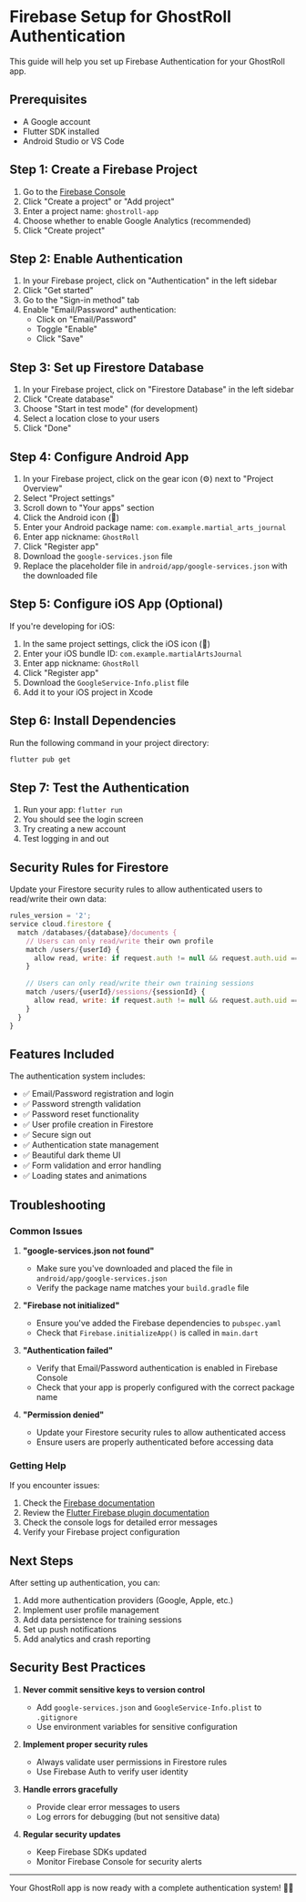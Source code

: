 # Firebase Setup for GhostRoll Authentication

This guide will help you set up Firebase Authentication for your GhostRoll app.

## Prerequisites

- A Google account
- Flutter SDK installed
- Android Studio or VS Code

## Step 1: Create a Firebase Project

1. Go to the [Firebase Console](https://console.firebase.google.com/)
2. Click "Create a project" or "Add project"
3. Enter a project name: `ghostroll-app`
4. Choose whether to enable Google Analytics (recommended)
5. Click "Create project"

## Step 2: Enable Authentication

1. In your Firebase project, click on "Authentication" in the left sidebar
2. Click "Get started"
3. Go to the "Sign-in method" tab
4. Enable "Email/Password" authentication:
   - Click on "Email/Password"
   - Toggle "Enable"
   - Click "Save"

## Step 3: Set up Firestore Database

1. In your Firebase project, click on "Firestore Database" in the left sidebar
2. Click "Create database"
3. Choose "Start in test mode" (for development)
4. Select a location close to your users
5. Click "Done"

## Step 4: Configure Android App

1. In your Firebase project, click on the gear icon (⚙️) next to "Project Overview"
2. Select "Project settings"
3. Scroll down to "Your apps" section
4. Click the Android icon (🤖)
5. Enter your Android package name: `com.example.martial_arts_journal`
6. Enter app nickname: `GhostRoll`
7. Click "Register app"
8. Download the `google-services.json` file
9. Replace the placeholder file in `android/app/google-services.json` with the downloaded file

## Step 5: Configure iOS App (Optional)

If you're developing for iOS:

1. In the same project settings, click the iOS icon (🍎)
2. Enter your iOS bundle ID: `com.example.martialArtsJournal`
3. Enter app nickname: `GhostRoll`
4. Click "Register app"
5. Download the `GoogleService-Info.plist` file
6. Add it to your iOS project in Xcode

## Step 6: Install Dependencies

Run the following command in your project directory:

```bash
flutter pub get
```

## Step 7: Test the Authentication

1. Run your app: `flutter run`
2. You should see the login screen
3. Try creating a new account
4. Test logging in and out

## Security Rules for Firestore

Update your Firestore security rules to allow authenticated users to read/write their own data:

```javascript
rules_version = '2';
service cloud.firestore {
  match /databases/{database}/documents {
    // Users can only read/write their own profile
    match /users/{userId} {
      allow read, write: if request.auth != null && request.auth.uid == userId;
    }
    
    // Users can only read/write their own training sessions
    match /users/{userId}/sessions/{sessionId} {
      allow read, write: if request.auth != null && request.auth.uid == userId;
    }
  }
}
```

## Features Included

The authentication system includes:

- ✅ Email/Password registration and login
- ✅ Password strength validation
- ✅ Password reset functionality
- ✅ User profile creation in Firestore
- ✅ Secure sign out
- ✅ Authentication state management
- ✅ Beautiful dark theme UI
- ✅ Form validation and error handling
- ✅ Loading states and animations

## Troubleshooting

### Common Issues

1. **"google-services.json not found"**
   - Make sure you've downloaded and placed the file in `android/app/google-services.json`
   - Verify the package name matches your `build.gradle` file

2. **"Firebase not initialized"**
   - Ensure you've added the Firebase dependencies to `pubspec.yaml`
   - Check that `Firebase.initializeApp()` is called in `main.dart`

3. **"Authentication failed"**
   - Verify that Email/Password authentication is enabled in Firebase Console
   - Check that your app is properly configured with the correct package name

4. **"Permission denied"**
   - Update your Firestore security rules to allow authenticated access
   - Ensure users are properly authenticated before accessing data

### Getting Help

If you encounter issues:

1. Check the [Firebase documentation](https://firebase.google.com/docs)
2. Review the [Flutter Firebase plugin documentation](https://firebase.flutter.dev/)
3. Check the console logs for detailed error messages
4. Verify your Firebase project configuration

## Next Steps

After setting up authentication, you can:

1. Add more authentication providers (Google, Apple, etc.)
2. Implement user profile management
3. Add data persistence for training sessions
4. Set up push notifications
5. Add analytics and crash reporting

## Security Best Practices

1. **Never commit sensitive keys to version control**
   - Add `google-services.json` and `GoogleService-Info.plist` to `.gitignore`
   - Use environment variables for sensitive configuration

2. **Implement proper security rules**
   - Always validate user permissions in Firestore rules
   - Use Firebase Auth to verify user identity

3. **Handle errors gracefully**
   - Provide clear error messages to users
   - Log errors for debugging (but not sensitive data)

4. **Regular security updates**
   - Keep Firebase SDKs updated
   - Monitor Firebase Console for security alerts

---

Your GhostRoll app is now ready with a complete authentication system! 🥋👻 